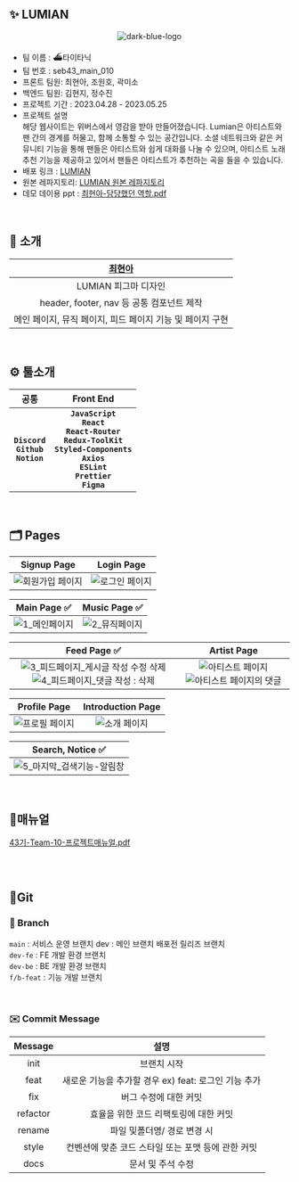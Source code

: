 ## ✨ LUMIAN

<p align="center">
  <img src="https://github.com/TATA-V/fe-sprint-my-agora-states/assets/113578923/804849a0-1d9c-497d-a381-e12c14b04da4" alt="dark-blue-logo">
</p>

- 팀 이름 : ⛴타이타닉
- 팀 번호 : seb43_main_010
- 프론트 팀원: 최현아, 조원호, 곽미소
- 백엔드 팀원: 김현지, 정수진
- 프로젝트 기간 : 2023.04.28 - 2023.05.25
- 프로젝트 설명<br>
  해당 웹사이트는 위버스에서 영감을 받아 만들어졌습니다. Lumian은 아티스트와 팬 간의 경계를 허물고, 함께 소통할 수 있는 공간입니다. 소셜 네트워크와 같은 커뮤니티 기능을 통해 팬들은 아티스트와 쉽게 대화를 나눌 수 있으며, 아티스트 노래 추천 기능을 제공하고 있어서 팬들은 아티스트가 추천하는 곡을 들을 수 있습니다.
- 배포 링크 : <a href ="http://lumian.s3-website.ap-northeast-2.amazonaws.com/" target = "_blank" > LUMIAN </a>
- 원본 레파지토리: <a href ="https://github.com/codestates-seb/seb43_main_010" target = "_blank" > LUMIAN 원본 레파지토리 </a>
- 데모 데이용 ppt : [최현아-담당했던 역할.pdf](https://github.com/TATA-V/lumian-project/files/11631200/default.pdf)

</br>

## 🎵 소개

|      [최현아](https://github.com/tata-v)            |  
| :------------------------------------------: |          
|      LUMIAN 피그마 디자인      |      
|      header, footer, nav 등 공통 컴포넌트 제작       |      
|     메인 페이지, 뮤직 페이지, 피드 페이지 기능 및 페이지 구현         |      

</br>

## ⚙️ 툴소개

|                     공통                      |                                                                                Front End                                                                                |  
| :-------------------------------------------: | :---------------------------------------------------------------------------------------------------------------------------------------------------------------------: | 
| **`Discord`**<br>**`Github`**<br>**`Notion`** | **`JavaScript`**<br>**`React`**<br>**`React-Router`**<br>**`Redux-ToolKit`**<br>**`Styled-Components`**<br>**`Axios`**<br>**`ESLint`**<br>**`Prettier`**<br>**`Figma`** |

</br>

## 🗂️ Pages

|                                                        Signup Page                                                        |                                                      Login Page                                                       |
| :-----------------------------------------------------------------------------------------------------------------------: | :-------------------------------------------------------------------------------------------------------------------: |
| ![회원가입 페이지](https://github.com/TATA-V/BT21-SIGH-IN/assets/113578923/f745fa0c-eb3d-47db-a85f-0772ab522dda) | ![로그인 페이지](https://github.com/TATA-V/BT21-SIGH-IN/assets/113578923/044ce279-4359-4fbf-bdcb-f6943a0a749a) |

|                                                      Main Page ✅                                                     |                                                     Music Page ✅                                                     |
| :-----------------------------------------------------------------------------------------------------------------: | :-----------------------------------------------------------------------------------------------------------------: |
| ![1_메인페이지](https://github.com/TATA-V/BT21-SIGH-IN/assets/113578923/d4597ddf-90e1-494c-b6de-4135a3b77823) | ![2_뮤직페이지](https://github.com/TATA-V/BT21-SIGH-IN/assets/113578923/a13e3454-4f2f-4902-97c0-930665cb16a7) |

|                                                                                                                                               Feed Page ✅                                                                                                                                              |                                                                                                                         Artist Page                                                                                                                         |
| :---------------------------------------------------------------------------------------------------------------------------------------------------------------------------------------------------------------------------------------------------------------------------------------------------: | :---------------------------------------------------------------------------------------------------------------------------------------------------------------------------------------------------------------------------------------------------------: |
| ![3_피드페이지_게시글 작성 수정 삭제](https://github.com/TATA-V/BT21-SIGH-IN/assets/113578923/c71bc101-816e-444d-9117-40fad5456895) ![4_피드페이지_댓글 작성 : 삭제](https://github.com/TATA-V/BT21-SIGH-IN/assets/113578923/8f5bae82-44d1-4f7a-841d-afbc3aa74d13) | ![아티스트 페이지](https://github.com/TATA-V/BT21-SIGH-IN/assets/113578923/e08d3645-1219-4d0b-ad88-69b28009d734) ![아티스트 페이지의 댓글](https://github.com/TATA-V/BT21-SIGH-IN/assets/113578923/563d4e2e-1e7b-4aae-89e0-af7486202f9a) |

|                                                     Profile Page                                                      |                                                 Introduction Page                                                 |
| :-------------------------------------------------------------------------------------------------------------------: | :---------------------------------------------------------------------------------------------------------------: |
| ![프로필 페이지](https://github.com/TATA-V/BT21-SIGH-IN/assets/113578923/f5b80f26-e2b7-4182-88b5-26a5d3d1023c) | ![소개 페이지](https://github.com/TATA-V/BT21-SIGH-IN/assets/113578923/65cd9c8e-1840-4c84-a888-ef8015755f1d) |

|                                                               Search, Notice ✅                                                              |
| :----------------------------------------------------------------------------------------------------------------------------------------: |
| ![5_마지막_검색기능-알림창](https://github.com/TATA-V/BT21-SIGH-IN/assets/113578923/6785fa33-54e6-4759-9374-3c6f8b1f2a5f) |

</br>

## 📖매뉴얼

[43기-Team-10-프로젝트매뉴얼.pdf](https://github.com/TATA-V/BT21-SIGH-IN/files/11620186/43.-Team-10-.pdf)

</br>

</br>

## 📎Git

### 🌲 Branch

`main` : 서비스 운영 브랜치 dev : 메인 브랜치 배포전 릴리즈 브랜치
</br>
`dev-fe` : FE 개발 환경 브랜치
</br>
`dev-be` : BE 개발 환경 브랜치
</br>
`f/b-feat` : 기능 개발 브랜치

</br>

### ✉️ Commit Message

| Message  |                         설명                         |
| :------: | :--------------------------------------------------: |
|   init   |                     브랜치 시작                      |
|   feat   | 새로운 기능을 추가할 경우 ex) feat: 로그인 기능 추가 |
|   fix    |                버그 수정에 대한 커밋                 |
| refactor |        효율을 위한 코드 리팩토링에 대한 커밋         |
|  rename  |             파일 및폴더명/ 경로 변경 시              |
|  style   |  컨벤션에 맞춘 코드 스타일 또는 포맷 등에 관한 커밋  |
|   docs   |                  문서 및 주석 수정                   |

</br>
